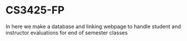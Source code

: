 # CS3425-FP
In here we make a database and linking webpage to handle student and instructor evaluations for end of semester classes
